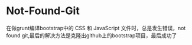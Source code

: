 # Not-Found-Git
在做grunt编译bootstrap中的 CSS 和 JavaScript 文件时，总是发生错误，not found git,最后的解决方法是克隆出github上的bootstrap项目，最后成功了
